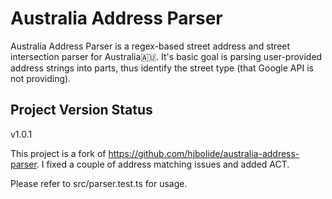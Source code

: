 # **Australia Address Parser**

Australia Address Parser is a regex-based street address and street intersection parser for Australia🇦🇺. It's basic goal is  parsing user-provided address strings into parts, thus identify the street type (that Google API is not providing). 

## Project Version Status
v1.0.1

This project is a fork of https://github.com/hjbolide/australia-address-parser.
I fixed a couple of address matching issues and added ACT.

Please refer to src/parser.test.ts for usage.

